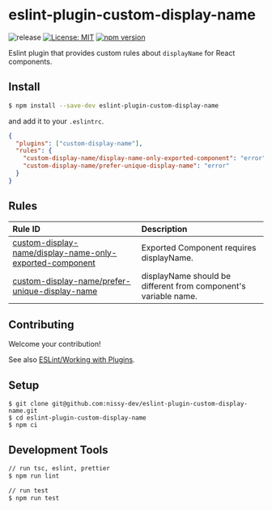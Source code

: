 # eslint-plugin-custom-display-name

![release](https://github.com/nissy-dev/eslint-plugin-custom-display-name/actions/workflows/release.yml/badge.svg)
[![License: MIT](https://img.shields.io/github/license/nissy-dev/eslint-plugin-custom-display-name.svg)](https://opensource.org/licenses/MIT)
[![npm version](https://badge.fury.io/js/eslint-plugin-custom-display-name.svg)](https://badge.fury.io/js/eslint-plugin-custom-display-name)

Eslint plugin that provides custom rules about `displayName` for React components.

## Install

```sh
$ npm install --save-dev eslint-plugin-custom-display-name
```

and add it to your `.eslintrc`.

```json
{
  "plugins": ["custom-display-name"],
  "rules": {
    "custom-display-name/display-name-only-exported-component": "error",
    "custom-display-name/prefer-unique-display-name": "error"
  }
}
```

## Rules

| Rule ID                                                                                                         | Description                                                     |
| :-------------------------------------------------------------------------------------------------------------- | :-------------------------------------------------------------- |
| [custom-display-name/display-name-only-exported-component](./docs/rules/isplay-name-only-exported-component.md) | Exported Component requires displayName.                        |
| [custom-display-name/prefer-unique-display-name](./docs/rules/prefer-unique-display-name.md)                    | displayName should be different from component's variable name. |

## Contributing

Welcome your contribution!

See also [ESLint/Working with Plugins](https://eslint.org/docs/developer-guide/working-with-plugins).

## Setup

```
$ git clone git@github.com:nissy-dev/eslint-plugin-custom-display-name.git
$ cd eslint-plugin-custom-display-name
$ npm ci
```

## Development Tools

```sh
// run tsc, eslint, prettier
$ npm run lint

// run test
$ npm run test
```
